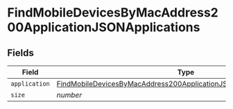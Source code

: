 # FindMobileDevicesByMacAddress200ApplicationJSONApplications


## Fields

| Field                                                                                                                                                                       | Type                                                                                                                                                                        | Required                                                                                                                                                                    | Description                                                                                                                                                                 | Example                                                                                                                                                                     |
| --------------------------------------------------------------------------------------------------------------------------------------------------------------------------- | --------------------------------------------------------------------------------------------------------------------------------------------------------------------------- | --------------------------------------------------------------------------------------------------------------------------------------------------------------------------- | --------------------------------------------------------------------------------------------------------------------------------------------------------------------------- | --------------------------------------------------------------------------------------------------------------------------------------------------------------------------- |
| `application`                                                                                                                                                               | [FindMobileDevicesByMacAddress200ApplicationJSONApplicationsApplication](../../models/operations/findmobiledevicesbymacaddress200applicationjsonapplicationsapplication.md) | :heavy_minus_sign:                                                                                                                                                          | N/A                                                                                                                                                                         |                                                                                                                                                                             |
| `size`                                                                                                                                                                      | *number*                                                                                                                                                                    | :heavy_minus_sign:                                                                                                                                                          | N/A                                                                                                                                                                         | 1                                                                                                                                                                           |